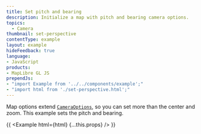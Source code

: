 ```yaml
---
title: Set pitch and bearing
description: Initialize a map with pitch and bearing camera options.
topics:
  - Camera
thumbnail: set-perspective
contentType: example
layout: example
hideFeedback: true
language:
- JavaScript
products:
- MapLibre GL JS
prependJs:
- "import Example from '../../components/example';"
- "import html from './set-perspective.html';"
---
```


Map options extend [`CameraOptions`](https://maplibre.org/maplibre-gl-js-docs/api/properties/#cameraoptions), so you can set more than the center and zoom. This example sets the pitch and bearing.

{{ <Example html={html} {...this.props} /> }}
